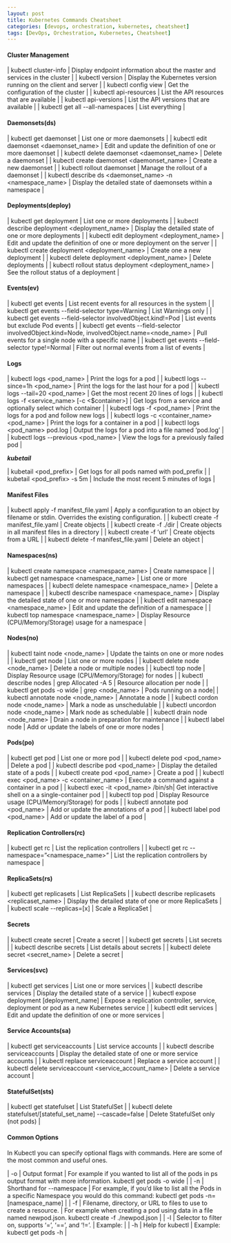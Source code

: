 ```yaml
---
layout: post
title: Kubernetes Commands Cheatsheet
categories: [devops, orchestration, kubernetes, cheatsheet]
tags: [DevOps, Orchestration, Kubernetes, Cheatsheet]
---
```


#### Cluster Management

| kubectl cluster-info | Display endpoint information about the master and services in the cluster | 
| kubectl version | Display the Kubernetes version running on the client and server |
| kubectl config view | Get the configuration of the cluster | 
| kubectl api-resources | List the API resources that are available | 
| kubectl api-versions | List the API versions that are available | 
| kubectl get all --all-namespaces | List everything | 

#### Daemonsets(ds)

| kubectl get daemonset | List one or more daemonsets | 
| kubectl edit daemonset <daemonset_name> | Edit and update the definition of one or more daemonset | 
| kubectl delete daemonset <daemonset_name> | Delete a daemonset | 
| kubectl create daemonset <daemonset_name> | Create a new daemonset |
| kubectl rollout daemonset | Manage the rollout of a daemonset | 
| kubectl describe ds <daemonset_name> -n <namespace_name> | Display the detailed state of daemonsets within a namespace | 
 

#### Deployments(deploy)

| kubectl get deployment | List one or more deployments | 
| kubectl describe deployment <deployment_name> | Display the detailed state of one or more deployments | 
| kubectl edit deployment <deployment_name> | Edit and update the definition of one or more deployment on the server | 
| kubectl create deployment <deployment_name> | Create one a new deployment | 
| kubectl delete deployment <deployment_name> | Delete deployments | 
| kubectl rollout status deployment <deployment_name> | See the rollout status of a deployment | 
 

#### Events(ev)

| kubectl get events | List recent events for all resources in the system |
| kubectl get events --field-selector type=Warning | List Warnings only |
| kubectl get events --field-selector involvedObject.kind!=Pod | List events but exclude Pod events | 
| kubectl get events --field-selector involvedObject.kind=Node, involvedObject.name=<node_name> | Pull events for a single node with a specific name | 
| kubectl get events --field-selector type!=Normal | Filter out normal events from a list of events | 
 

#### Logs

| kubectl logs <pod_name> | Print the logs for a pod | 
| kubectl logs --since=1h <pod_name> | Print the logs for the last hour for a pod |
| kubectl logs --tail=20 <pod_name> | Get the most recent 20 lines of logs | 
| kubectl logs -f <service_name> [-c <$container>] | Get logs from a service and optionally select which container | 
| kubectl logs -f <pod_name> | Print the logs for a pod and follow new logs |
| kubectl logs -c <container_name> <pod_name> | Print the logs for a container in a pod |
| kubectl logs <pod_name> pod.log | Output the logs for a pod into a file named ‘pod.log’ | 
| kubectl logs --previous <pod_name> | View the logs for a previously failed pod | 

***kubetail***

| kubetail <pod_prefix> | Get logs for all pods named with pod_prefix | 
| kubetail <pod_prefix> -s 5m | Include the most recent 5 minutes of logs | 


#### Manifest Files 


| kubectl apply -f manifest_file.yaml | Apply a configuration to an object by filename or stdin. Overrides the existing configuration. | 
| kubectl create -f manifest_file.yaml | Create objects | 
| kubectl create -f ./dir | Create objects in all manifest files in a directory | 
| kubectl create -f ‘url’ | Create objects from a URL | 
| kubectl delete -f manifest_file.yaml | Delete an object | 


#### Namespaces(ns)

| kubectl create namespace <namespace_name> | Create namespace <name> | 
| kubectl get namespace <namespace_name> | List one or more namespaces | 
| kubectl delete namespace <namespace_name> | Delete a namespace | 
| kubectl describe namespace <namespace_name> | Display the detailed state of one or more namespace | 
| kubectl edit namespace <namespace_name> | Edit and update the definition of a namespace | 
| kubectl top namespace <namespace_name> | Display Resource (CPU/Memory/Storage) usage for a namespace | 

#### Nodes(no)

| kubectl taint node <node_name> | Update the taints on one or more nodes |
| kubectl get node | List one or more nodes |
| kubectl delete node <node_name> | Delete a node or multiple nodes |
| kubectl top node | Display Resource usage (CPU/Memory/Storage) for nodes |
| kubectl describe nodes \| grep Allocated -A 5 | Resource allocation per node |
| kubectl get pods -o wide \| grep <node_name> | Pods running on a node| 
| kubectl annotate node <node_name> | Annotate a node | 
| kubectl cordon node <node_name> | Mark a node as unschedulable | 
| kubectl uncordon node <node_name> | Mark node as schedulable |
| kubectl drain node <node_name> | Drain a node in preparation for maintenance |
| kubectl label node | Add or update the labels of one or more nodes |  

#### Pods(po)

| kubectl get pod | List one or more pod |
| kubectl delete pod <pod_name> | Delete a pod | 
| kubectl describe pod <pod_name> | Display the detailed state of a pods | 
| kubectl create pod <pod_name> | Create a pod | 
| kubectl exec <pod_name> -c <container_name> <command> | Execute a command against a container in a pod |
| kubectl exec -it <pod_name> /bin/sh| Get interactive shell on a a single-container pod |
| kubectl top pod | Display Resource usage (CPU/Memory/Storage) for pods | 
| kubectl annotate pod <pod_name> <annotation> | Add or update the annotations of a pod | 
| kubectl label pod <pod_name> | Add or update the label of a pod |

#### Replication Controllers(rc)

| kubectl get rc | List the replication controllers | 
| kubectl get rc --namespace=”<namespace_name>” | List the replication controllers by namespace | 

#### ReplicaSets(rs)

| kubectl get replicasets | List ReplicaSets | 
| kubectl describe replicasets <replicaset_name> | Display the detailed state of one or more ReplicaSets | 
| kubectl scale --replicas=[x]  | Scale a ReplicaSet | 
 

#### Secrets

| kubectl create secret | Create a secret | 
| kubectl get secrets | List secrets |
| kubectl describe secrets | List details about secrets | 
| kubectl delete secret <secret_name> | Delete a secret | 

#### Services(svc)

| kubectl get services | List one or more services |
| kubectl describe services | Display the detailed state of a service |
| kubectl expose deployment [deployment_name] | Expose a replication controller, service, deployment or pod as a new Kubernetes service |
| kubectl edit services | Edit and update the definition of one or more services | 

#### Service Accounts(sa)

| kubectl get serviceaccounts | List service accounts | 
| kubectl describe serviceaccounts | Display the detailed state of one or more service accounts | 
| kubectl replace serviceaccount | Replace a service account | 
| kubectl delete serviceaccount <service_account_name> | Delete a service account | 

#### StatefulSet(sts)

| kubectl get statefulset | List StatefulSet | 
| kubectl delete statefulset/[stateful_set_name] --cascade=false | Delete StatefulSet only (not pods) |

#### Common Options
In Kubectl you can specify optional flags with commands. Here are some of the most common and useful ones.

| -o | Output format |  For example if you wanted to list all of the pods in ps output format with more information. kubectl get pods -o wide | 
| -n | Shorthand for --namespace |  For example, if you’d like to list all the Pods in a specific Namespace you would do this command: kubectl get pods -n=[namespace_name] | 
| -f | Filename, directory, or URL to files to use to create a resource. |  For example when creating a pod using data in a file named newpod.json. kubectl create -f ./newpod.json |
| -l | Selector to filter on, supports ‘=’, ‘==’, and ‘!=’. | Example: | 
| -h | Help for kubectl | Example: kubectl get pods -h | 